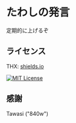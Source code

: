 
# たわしの発言

定期的に上げるぞ

## ライセンス

THX: [shields.io](https://shields.io/)

[![MIT License](https://img.shields.io/badge/License-MIT-green.svg)](https://choosealicense.com/licenses/mit/)
## 感謝

Tawasi ("840w")
